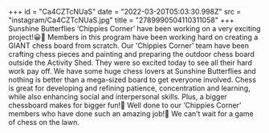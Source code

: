 +++
id = "Ca4CZTcNUaS"
date = "2022-03-20T05:03:30.998Z"
src = "instagram/Ca4CZTcNUaS.jpg"
title = "2789990504110311058"
+++
Sunshine Butterflies ‘Chippies Corner’ have been working on a very exciting project!😀🔨 Members in this program have been working hard on creating a GIANT chess board from scratch. Our 'Chippies Corner' team have been crafting chess pieces and painting and preparing the outdoor chess board outside the Activity Shed. They were so excited today to see all their hard work pay off. We have some huge chess lovers at Sunshine Butterflies and nothing is better than a mega-sized board to get everyone involved. Chess is great for developing and refining patience, concentration and learning, while also enhancing social and interpersonal skills. Plus, a bigger chessboard makes for bigger fun!👏 Well done to our ‘Chippies Corner’ members who have done such an amazing job!💜 We can’t wait for a game of chess on the lawn.